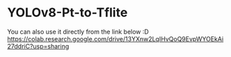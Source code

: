 # YOLOv8-Pt-to-Tflite
You can also use it directly from the link below :D
<br>
https://colab.research.google.com/drive/13YXnw2LqIHvQoQ9EvpWYOEkAi27ddriC?usp=sharing
